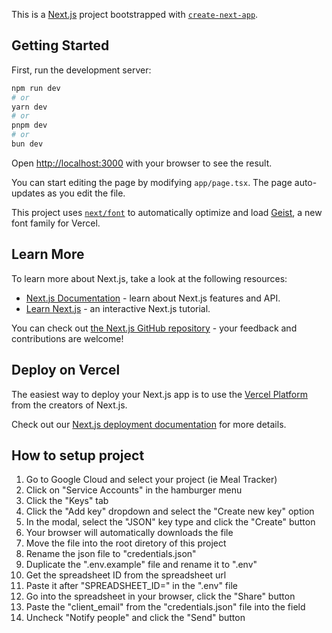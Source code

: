 This is a [Next.js](https://nextjs.org) project bootstrapped with [`create-next-app`](https://nextjs.org/docs/app/api-reference/cli/create-next-app).

## Getting Started

First, run the development server:

```bash
npm run dev
# or
yarn dev
# or
pnpm dev
# or
bun dev
```

Open [http://localhost:3000](http://localhost:3000) with your browser to see the result.

You can start editing the page by modifying `app/page.tsx`. The page auto-updates as you edit the file.

This project uses [`next/font`](https://nextjs.org/docs/app/building-your-application/optimizing/fonts) to automatically optimize and load [Geist](https://vercel.com/font), a new font family for Vercel.

## Learn More

To learn more about Next.js, take a look at the following resources:

- [Next.js Documentation](https://nextjs.org/docs) - learn about Next.js features and API.
- [Learn Next.js](https://nextjs.org/learn) - an interactive Next.js tutorial.

You can check out [the Next.js GitHub repository](https://github.com/vercel/next.js) - your feedback and contributions are welcome!

## Deploy on Vercel

The easiest way to deploy your Next.js app is to use the [Vercel Platform](https://vercel.com/new?utm_medium=default-template&filter=next.js&utm_source=create-next-app&utm_campaign=create-next-app-readme) from the creators of Next.js.

Check out our [Next.js deployment documentation](https://nextjs.org/docs/app/building-your-application/deploying) for more details.


## How to setup project

1. Go to Google Cloud and select your project (ie Meal Tracker)
2. Click on "Service Accounts" in the hamburger menu
3. Click the "Keys" tab
4. Click the "Add key" dropdown and select the "Create new key" option
5. In the modal, select the "JSON" key type and click the "Create" button
6. Your browser will automatically downloads the file
7. Move the file into the root diretory of this project
8. Rename the json file to "credentials.json"
9. Duplicate the ".env.example" file and rename it to ".env"
10. Get the spreadsheet ID from the spreadsheet url
11. Paste it after "SPREADSHEET_ID=" in the ".env" file
12. Go into the spreadsheet in your browser, click the "Share" button
13. Paste the "client_email" from the "credentials.json" file into the field
14. Uncheck "Notify people" and click the "Send" button